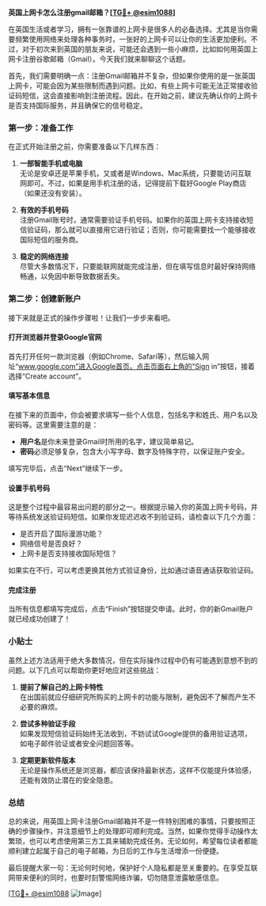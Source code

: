 **英国上网卡怎么注册gmail邮箱？[[TG💪+ @esim1088](https://t.me/s/esim1088)]**

在英国生活或者学习，拥有一张靠谱的上网卡是很多人的必备选择。尤其是当你需要频繁使用网络来处理各种事务时，一张好的上网卡可以让你的生活更加便利。不过，对于初次来到英国的朋友来说，可能还会遇到一些小麻烦，比如如何用英国上网卡注册谷歌邮箱（Gmail）。今天我们就来聊聊这个话题。

首先，我们需要明确一点：注册Gmail邮箱并不复杂，但如果你使用的是一张英国上网卡，可能会因为某些限制而遇到问题。比如，有些上网卡可能无法正常接收验证码短信，这会直接影响到注册流程。因此，在开始之前，建议先确认你的上网卡是否支持国际服务，并且确保它的信号稳定。

### 第一步：准备工作

在正式开始注册之前，你需要准备以下几样东西：

1. **一部智能手机或电脑**  
   无论是安卓还是苹果手机，又或者是Windows、Mac系统，只要能访问互联网即可。不过，如果是用手机注册的话，记得提前下载好Google Play商店（如果还没有安装）。

2. **有效的手机号码**  
   注册Gmail账号时，通常需要验证手机号码。如果你的英国上网卡支持接收短信验证码，那么就可以直接用它进行验证；否则，你可能需要找一个能够接收国际短信的服务商。

3. **稳定的网络连接**  
   尽管大多数情况下，只要能联网就能完成注册，但在填写信息时最好保持网络畅通，以免因中断导致数据丢失。

### 第二步：创建新账户

接下来就是正式的操作步骤啦！让我们一步步来看吧。

#### 打开浏览器并登录Google官网

首先打开任何一款浏览器（例如Chrome、Safari等），然后输入网址“www.google.com”进入Google首页。点击页面右上角的“Sign in”按钮，接着选择“Create account”。

#### 填写基本信息

在接下来的页面中，你会被要求填写一些个人信息，包括名字和姓氏、用户名以及密码等。这里需要注意的是：

- **用户名**是你未来登录Gmail时所用的名字，建议简单易记。
- **密码**必须足够复杂，包含大小写字母、数字及特殊字符，以保证账户安全。

填写完毕后，点击“Next”继续下一步。

#### 设置手机号码

这是整个过程中最容易出问题的部分之一。根据提示输入你的英国上网卡号码，并等待系统发送验证码短信。如果你发现迟迟收不到验证码，请检查以下几个方面：

- 是否开启了国际漫游功能？
- 网络信号是否良好？
- 上网卡是否支持接收国际短信？

如果实在不行，可以考虑更换其他方式验证身份，比如通过语音通话获取验证码。

#### 完成注册

当所有信息都填写完成后，点击“Finish”按钮提交申请。此时，你的新Gmail账户就已经成功创建了！

### 小贴士

虽然上述方法适用于绝大多数情况，但在实际操作过程中仍有可能遇到意想不到的问题。以下几点可以帮助你更好地应对这些挑战：

1. **提前了解自己的上网卡特性**  
   在出国前就应仔细研究所购买的上网卡的功能与限制，避免因不了解而产生不必要的麻烦。

2. **尝试多种验证手段**  
   如果发现短信验证码始终无法收到，不妨试试Google提供的备用验证选项，如电子邮件验证或者安全问题回答等。

3. **定期更新软件版本**  
   无论是操作系统还是浏览器，都应该保持最新状态，这样不仅能提升体验感，还能有效防止潜在的安全隐患。

### 总结

总的来说，用英国上网卡注册Gmail邮箱并不是一件特别困难的事情，只要按照正确的步骤操作，并注意细节上的处理即可顺利完成。当然，如果你觉得手动操作太繁琐，也可以考虑使用第三方工具来辅助完成任务。无论如何，希望每位读者都能顺利建立起属于自己的电子邮箱，为日后的工作与生活增添一份便捷。

最后提醒大家一句：无论何时何地，保护好个人隐私都是至关重要的。在享受互联网带来便利的同时，也要时刻警惕网络诈骗，切勿随意泄露敏感信息。

[[TG💪+ @esim1088](https://t.me/s/esim1088) ![Image](https://i.postimg.cc/4NQfJmqS/Snipaste-2025-05-13-00-14-12.png)]